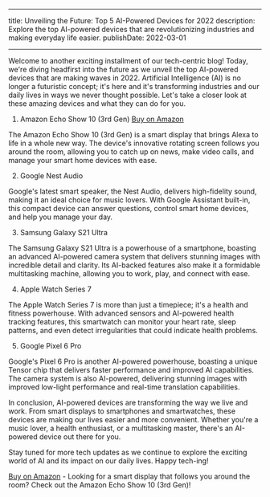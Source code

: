  ---
title: Unveiling the Future: Top 5 AI-Powered Devices for 2022
description: Explore the top AI-powered devices that are revolutionizing industries and making everyday life easier.
publishDate: 2022-03-01

---

Welcome to another exciting installment of our tech-centric blog! Today, we're diving headfirst into the future as we unveil the top AI-powered devices that are making waves in 2022. Artificial Intelligence (AI) is no longer a futuristic concept; it's here and it's transforming industries and our daily lives in ways we never thought possible. Let's take a closer look at these amazing devices and what they can do for you.

1. Amazon Echo Show 10 (3rd Gen) [Buy on Amazon](https://amzn.to/3s3XLhL)

The Amazon Echo Show 10 (3rd Gen) is a smart display that brings Alexa to life in a whole new way. The device's innovative rotating screen follows you around the room, allowing you to catch up on news, make video calls, and manage your smart home devices with ease.

2. Google Nest Audio

Google's latest smart speaker, the Nest Audio, delivers high-fidelity sound, making it an ideal choice for music lovers. With Google Assistant built-in, this compact device can answer questions, control smart home devices, and help you manage your day.

3. Samsung Galaxy S21 Ultra

The Samsung Galaxy S21 Ultra is a powerhouse of a smartphone, boasting an advanced AI-powered camera system that delivers stunning images with incredible detail and clarity. Its AI-backed features also make it a formidable multitasking machine, allowing you to work, play, and connect with ease.

4. Apple Watch Series 7

The Apple Watch Series 7 is more than just a timepiece; it's a health and fitness powerhouse. With advanced sensors and AI-powered health tracking features, this smartwatch can monitor your heart rate, sleep patterns, and even detect irregularities that could indicate health problems.

5. Google Pixel 6 Pro

Google's Pixel 6 Pro is another AI-powered powerhouse, boasting a unique Tensor chip that delivers faster performance and improved AI capabilities. The camera system is also AI-powered, delivering stunning images with improved low-light performance and real-time translation capabilities.

In conclusion, AI-powered devices are transforming the way we live and work. From smart displays to smartphones and smartwatches, these devices are making our lives easier and more convenient. Whether you're a music lover, a health enthusiast, or a multitasking master, there's an AI-powered device out there for you.

Stay tuned for more tech updates as we continue to explore the exciting world of AI and its impact on our daily lives. Happy tech-ing!

[Buy on Amazon](https://amzn.to/3s3XLhL) - Looking for a smart display that follows you around the room? Check out the Amazon Echo Show 10 (3rd Gen)!